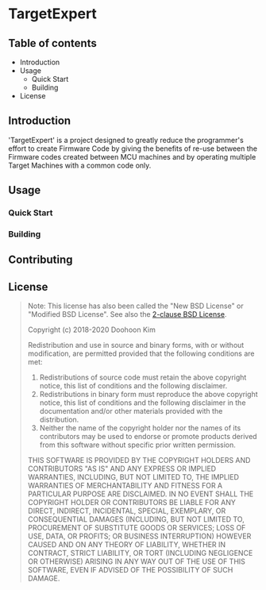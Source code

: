 # TargetExpert

## Table of contents

* Introduction
* Usage
  * Quick Start
  * Building
* License

## Introduction

'TargetExpert' is a project designed to greatly reduce the programmer's effort to create Firmware Code by giving the benefits of re-use between the Firmware codes created between MCU machines and by operating multiple Target Machines with a common code only.

## Usage

### Quick Start

### Building

## Contributing

## License

> Note: This license has also been called the "New BSD License" or "Modified BSD License". See also the [2-clause BSD License](https://opensource.org/licenses/BSD-2-Clause).
>
> Copyright (c) 2018-2020 Doohoon Kim
>
> Redistribution and use in source and binary forms, with or without modification, are permitted provided that the following conditions are met:
>
> 1. Redistributions of source code must retain the above copyright notice, this list of conditions and the following disclaimer.
> 2. Redistributions in binary form must reproduce the above copyright notice, this list of conditions and the following disclaimer in the documentation and/or other materials provided with the distribution.
> 3. Neither the name of the copyright holder nor the names of its contributors may be used to endorse or promote products derived from this software without specific prior written permission.
>
> THIS SOFTWARE IS PROVIDED BY THE COPYRIGHT HOLDERS AND CONTRIBUTORS "AS IS" AND ANY EXPRESS OR IMPLIED WARRANTIES, INCLUDING, BUT NOT LIMITED TO, THE IMPLIED WARRANTIES OF MERCHANTABILITY AND FITNESS FOR A PARTICULAR PURPOSE ARE DISCLAIMED. IN NO EVENT SHALL THE COPYRIGHT HOLDER OR CONTRIBUTORS BE LIABLE FOR ANY DIRECT, INDIRECT, INCIDENTAL, SPECIAL, EXEMPLARY, OR CONSEQUENTIAL DAMAGES (INCLUDING, BUT NOT LIMITED TO, PROCUREMENT OF SUBSTITUTE GOODS OR SERVICES; LOSS OF USE, DATA, OR PROFITS; OR BUSINESS INTERRUPTION) HOWEVER CAUSED AND ON ANY THEORY OF LIABILITY, WHETHER IN CONTRACT, STRICT LIABILITY, OR TORT (INCLUDING NEGLIGENCE OR OTHERWISE) ARISING IN ANY WAY OUT OF THE USE OF THIS SOFTWARE, EVEN IF ADVISED OF THE POSSIBILITY OF SUCH DAMAGE.